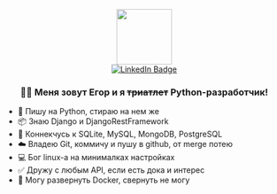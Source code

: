 <div id="header" align="center">
  <img src="https://media.giphy.com/media/lP8xu5t2DLGG045H8F/giphy.gif" width="100"/>
<!--   <img src="https://ibb.co/3YcDn8T"/> -->


<div id="badges" align="center">
    <a href="https://www.linkedin.com/in/egor-datsishin/">
  <img src="https://img.shields.io/badge/LinkedIn-blue?logo=linkedin&logoColor=white&style=for-the-badge" alt="LinkedIn Badge"/>
  </a>
</div>

<img src="https://komarev.com/ghpvc/?username=datsishin&style=flat-square&color=blue" alt=""/>
  
<!--    Добро пожаловать!
  <img src="https://media.giphy.com/media/hvRJCLFzcasrR4ia7z/giphy.gif" width="30px"/> -->
<!-- 
  <div align="center">
  <img src="https://media.giphy.com/media/dWesBcTLavkZuG35MI/giphy.gif" width="600" height="300"/> -->
<!-- </div> -->
  ###
  ### :man_technologist: Меня зовут Егор и я <del>триатлет</del> Python-разработчик!
  
 </div>
<ul>
  <li>🐍 Пишу на Python, стираю на нем же</li>
<li>📦 Знаю Django и DjangoRestFramework</li>
<li>🔗 Коннекчусь к SQLite, MySQL, MongoDB, PostgreSQL</li>
<li>☁️ Владею Git, коммичу и пушу в github, от merge потею </li>
<li>💻 Бог linux-а на минималках настройках</li>
<li>✅ Дружу с любым API, если есть дока и интерес</li>
<li>🐳 Могу развернуть Docker, свернуть не могу</li>
</ul>
